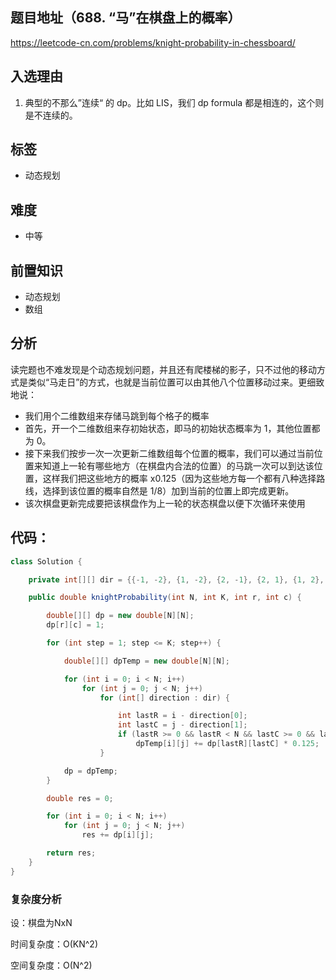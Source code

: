## 题目地址（688. “马”在棋盘上的概率）

https://leetcode-cn.com/problems/knight-probability-in-chessboard/

## 入选理由

1. 典型的不那么”连续“ 的 dp。比如 LIS，我们 dp formula 都是相连的，这个则是不连续的。

## 标签

- 动态规划

## 难度

- 中等

## 前置知识

- 动态规划
- 数组

## 分析

读完题也不难发现是个动态规划问题，并且还有爬楼梯的影子，只不过他的移动方式是类似“马走日”的方式，也就是当前位置可以由其他八个位置移动过来。更细致地说：

- 我们用个二维数组来存储马跳到每个格子的概率
- 首先，开一个二维数组来存初始状态，即马的初始状态概率为 1，其他位置都为 0。
- 接下来我们按步一次一次更新二维数组每个位置的概率，我们可以通过当前位置来知道上一轮有哪些地方（在棋盘内合法的位置）的马跳一次可以到达该位置，这样我们把这些地方的概率 x0.125（因为这些地方每一个都有八种选择路线，选择到该位置的概率自然是 1/8）加到当前的位置上即完成更新。
- 该次棋盘更新完成要把该棋盘作为上一轮的状态棋盘以便下次循环来使用

## 代码：

```java
class Solution {

    private int[][] dir = {{-1, -2}, {1, -2}, {2, -1}, {2, 1}, {1, 2}, {-1, 2}, {-2, 1}, {-2, -1}};

    public double knightProbability(int N, int K, int r, int c) {

        double[][] dp = new double[N][N];
        dp[r][c] = 1;

        for (int step = 1; step <= K; step++) {

            double[][] dpTemp = new double[N][N];

            for (int i = 0; i < N; i++)
                for (int j = 0; j < N; j++)
                    for (int[] direction : dir) {

                        int lastR = i - direction[0];
                        int lastC = j - direction[1];
                        if (lastR >= 0 && lastR < N && lastC >= 0 && lastC < N)
                            dpTemp[i][j] += dp[lastR][lastC] * 0.125;
                    }

            dp = dpTemp;
        }

        double res = 0;

        for (int i = 0; i < N; i++)
            for (int j = 0; j < N; j++)
                res += dp[i][j];

        return res;
    }
}
```

### 复杂度分析

设：棋盘为NxN

时间复杂度：O(KN^2)

空间复杂度：O(N^2)

